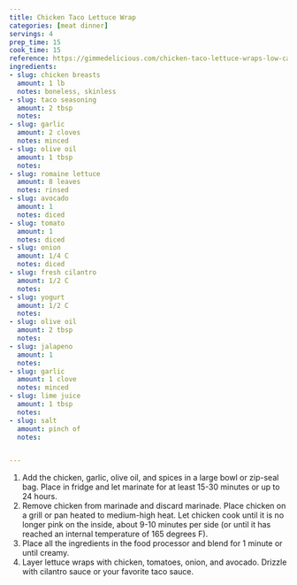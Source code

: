 ```yaml
---
title: Chicken Taco Lettuce Wrap
categories: [meat dinner]
servings: 4
prep_time: 15
cook_time: 15
reference: https://gimmedelicious.com/chicken-taco-lettuce-wraps-low-carb-paleo-keto/#wprm-recipe-container-13465
ingredients:
- slug: chicken breasts
  amount: 1 lb
  notes: boneless, skinless
- slug: taco seasoning
  amount: 2 tbsp
  notes:
- slug: garlic
  amount: 2 cloves
  notes: minced
- slug: olive oil
  amount: 1 tbsp
  notes:
- slug: romaine lettuce
  amount: 8 leaves
  notes: rinsed
- slug: avocado
  amount: 1
  notes: diced
- slug: tomato
  amount: 1
  notes: diced
- slug: onion
  amount: 1/4 C
  notes: diced
- slug: fresh cilantro
  amount: 1/2 C
  notes:
- slug: yogurt
  amount: 1/2 C
  notes:
- slug: olive oil
  amount: 2 tbsp
  notes:
- slug: jalapeno
  amount: 1
  notes:
- slug: garlic
  amount: 1 clove
  notes: minced
- slug: lime juice
  amount: 1 tbsp
  notes:
- slug: salt
  amount: pinch of
  notes:


---
```


1. Add the chicken, garlic, olive oil, and spices in a large bowl or zip-seal bag. Place in fridge and let marinate for at least 15-30 minutes or up to 24 hours.
2. Remove chicken from marinade and discard marinade. Place chicken on a grill or pan heated to medium-high heat. Let chicken cook until it is no longer pink on the inside, about 9-10 minutes per side (or until it has reached an internal temperature of 165 degrees F).
3. Place all the ingredients in the food processor and blend for 1 minute or until creamy.
4. Layer lettuce wraps with chicken, tomatoes, onion, and avocado. Drizzle with cilantro sauce or your favorite taco sauce.

